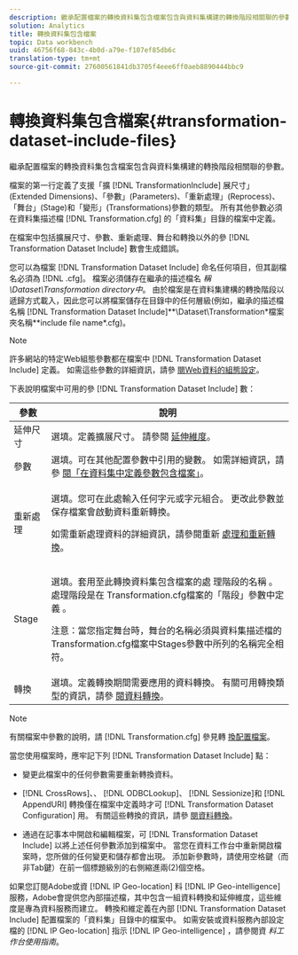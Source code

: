 ```yaml
---
description: 繼承配置檔案的轉換資料集包含檔案包含與資料集構建的轉換階段相關聯的參數。
solution: Analytics
title: 轉換資料集包含檔案
topic: Data workbench
uuid: 46756f68-843c-4b0d-a79e-f107ef85db6c
translation-type: tm+mt
source-git-commit: 27600561841db3705f4eee6ff0aeb8890444bbc9

---
```



# 轉換資料集包含檔案{#transformation-dataset-include-files}

繼承配置檔案的轉換資料集包含檔案包含與資料集構建的轉換階段相關聯的參數。

檔案的第一行定義了支援「擴 [!DNL TransformationInclude] 展尺寸」(Extended Dimensions)、「參數」(Parameters)、「重新處理」(Reprocess)、「舞台」(Stage)和「變形」(Transformations)參數的類型。 所有其他參數必須在資料集描述檔 [!DNL Transformation.cfg] 的「資料集」目錄的檔案中定義。

在檔案中包括擴展尺寸、參數、重新處理、舞台和轉換以外的參 [!DNL Transformation Dataset Include] 數會生成錯誤。

您可以為檔案 [!DNL Transformation Dataset Include] 命名任何項目，但其副檔名必須為 [!DNL .cfg]。 檔案必須儲存在繼承的描述檔名 *稱\Dataset\Transformation directory中*。 由於檔案是在資料集建構的轉換階段以遞歸方式載入，因此您可以將檔案儲存在目錄中的任何層級(例如，繼承的描述檔名稱 [!DNL Transformation Dataset Include]**\Dataset\Transformation\*檔案夾名稱*\*include file name*.cfg)。

>[!NOTE]
>
>許多網站的特定Web組態參數都在檔案中 [!DNL Transformation Dataset Include] 定義。 如需這些參數的詳細資訊，請參 [閱Web資料的組態設定](../../../../home/c-dataset-const-proc/c-config-web-data/c-config-web-data.md#concept-9a306b65483a484bb3f6f3c1d7e77519)。

下表說明檔案中可用的參 [!DNL Transformation Dataset Include] 數：

<table id="table_7BD343888D9145BCBA889B531A4D18F8"> 
 <thead> 
  <tr> 
   <th colname="col1" class="entry"> 參數 </th> 
   <th colname="col2" class="entry"> 說明 </th> 
  </tr> 
 </thead>
 <tbody> 
  <tr> 
   <td colname="col1"> 延伸尺寸 </td> 
   <td colname="col2"> 選填。定義擴展尺寸。 請參閱 <a href="../../../../home/c-dataset-const-proc/c-ex-dim/c-abt-ex-dim.md"> 延伸維度</a>。 </td> 
  </tr> 
  <tr> 
   <td colname="col1"> 參數 </td> 
   <td colname="col2"> 選填。可在其他配置參數中引用的變數。 如需詳細資訊，請參 <a href="../../../../home/c-dataset-const-proc/c-dataset-inc-files/c-def-param-dataset-inc-files/c-def-param-dataset-inc-files.md#concept-5ad06acc8dc44bf2a99643fafdd56b50"> 閱「在資料集中定義參數包含檔案」</a>。 </td> 
  </tr> 
  <tr> 
   <td colname="col1"> 重新處理 </td> 
   <td colname="col2"> <p>選填。您可在此處輸入任何字元或字元組合。 更改此參數並保存檔案會啟動資料重新轉換。 </p> <p> 如需重新處理資料的詳細資訊，請參閱重新 <a href="../../../../home/c-dataset-const-proc/c-reproc-retrans/c-unst-reproc-retrans.md"> 處理和重新轉換</a>。 </p> </td> 
  </tr> 
  <tr> 
   <td colname="col1"> Stage </td> 
   <td colname="col2"> <p>選填。套用至此轉換資料集包含檔案的處 <span class="wintitle"> 理階段的名稱</span> 。 處理階段是在 <span class="filepath"> Transformation.cfg檔案的「階段」參數中定義</span> 。 </p> <p> <p>注意：當您指定舞台時，舞台的名稱必須與資料集描述檔的 <span class="filepath"></span> Transformation.cfg檔案中Stages參數中所列的名稱完全相符。 </p> </p> </td> 
  </tr> 
  <tr> 
   <td colname="col1"> 轉換 </td> 
   <td colname="col2"> 選填。定義轉換期間需要應用的資料轉換。 有關可用轉換類型的資訊，請參 <a href="../../../../home/c-dataset-const-proc/c-data-trans/c-abt-transf.md"> 閱資料轉換</a>。 </td> 
  </tr> 
 </tbody> 
</table>

>[!NOTE]
>
>有關檔案中參數的說明，請 [!DNL Transformation.cfg] 參見轉 [換配置檔案](../../../../home/c-dataset-const-proc/c-trans-config-file/c-abt-trans-config-file.md)。

當您使用檔案時，應牢記下列 [!DNL Transformation Dataset Include] 點：

* 變更此檔案中的任何參數需要重新轉換資料。
* [!DNL CrossRows]、、 [!DNL ODBCLookup]、 [!DNL Sessionize]和 [!DNL AppendURI] 轉換僅在檔案中定義時才可 [!DNL Transformation Dataset Configuration] 用。 有關這些轉換的資訊，請參 [閱資料轉換](../../../../home/c-dataset-const-proc/c-data-trans/c-abt-transf.md)。

* 通過在記事本中開啟和編輯檔案，可 [!DNL Transformation Dataset Include] 以將上述任何參數添加到檔案中。 當您在資料工作台中重新開啟檔案時，您所做的任何變更和儲存都會出現。 添加新參數時，請使用空格鍵（而非Tab鍵）在前一個標題級別的右側縮進兩(2)個空格。

如果您訂閱Adobe或資 [!DNL IP Geo-location] 料 [!DNL IP Geo-intelligence] 服務，Adobe會提供您內部描述檔，其中包含一組資料轉換和延伸維度，這些維度是專為資料服務而建立。 轉換和維定義在內部 [!DNL Transformation Dataset Include] 配置檔案的「資料集」目錄中的檔案中。 如需安裝或資料服務內部設定檔的 [!DNL IP Geo-location] 指示 [!DNL IP Geo-intelligence] ，請參閱資 *料工作台使用指南*。

